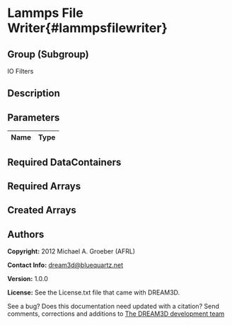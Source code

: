 Lammps File Writer{#lammpsfilewriter}
======

## Group (Subgroup) ##
IO Filters

## Description ##

## Parameters ##

| Name | Type |
|------|------|


## Required DataContainers ##


## Required Arrays ##


## Created Arrays ##


## Authors ##

**Copyright:** 2012 Michael A. Groeber (AFRL)

**Contact Info:** dream3d@bluequartz.net

**Version:** 1.0.0

**License:**  See the License.txt file that came with DREAM3D.


See a bug? Does this documentation need updated with a citation? Send comments, corrections and additions to [The DREAM3D development team](mailto:dream3d@bluequartz.net?subject=Documentation%20Correction)


